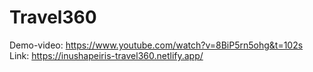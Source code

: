 # Travel360
Demo-video: https://www.youtube.com/watch?v=8BiP5rn5ohg&t=102s 
Link: https://inushapeiris-travel360.netlify.app/
